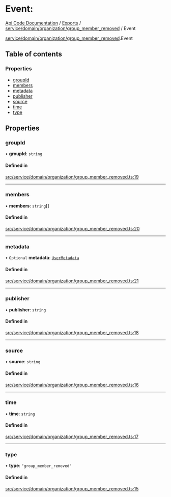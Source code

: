 # Event: 
 
[Api Code Documentation](../README.md) / [Exports](../modules.md) / [service/domain/organization/group\_member\_removed](../modules/service_domain_organization_group_member_removed.md) / Event

[service/domain/organization/group\_member\_removed](../modules/service_domain_organization_group_member_removed.md).Event

## Table of contents

### Properties

- [groupId](service_domain_organization_group_member_removed.Event.md#groupid)
- [members](service_domain_organization_group_member_removed.Event.md#members)
- [metadata](service_domain_organization_group_member_removed.Event.md#metadata)
- [publisher](service_domain_organization_group_member_removed.Event.md#publisher)
- [source](service_domain_organization_group_member_removed.Event.md#source)
- [time](service_domain_organization_group_member_removed.Event.md#time)
- [type](service_domain_organization_group_member_removed.Event.md#type)

## Properties

### groupId

• **groupId**: `string`

#### Defined in

[src/service/domain/organization/group_member_removed.ts:19](https://github.com/openkfw/TruBudget/blob/e3c318d/api/src/service/domain/organization/group_member_removed.ts#L19)

___

### members

• **members**: `string`[]

#### Defined in

[src/service/domain/organization/group_member_removed.ts:20](https://github.com/openkfw/TruBudget/blob/e3c318d/api/src/service/domain/organization/group_member_removed.ts#L20)

___

### metadata

• `Optional` **metadata**: [`UserMetadata`](../modules/service_domain_metadata.md#usermetadata)

#### Defined in

[src/service/domain/organization/group_member_removed.ts:21](https://github.com/openkfw/TruBudget/blob/e3c318d/api/src/service/domain/organization/group_member_removed.ts#L21)

___

### publisher

• **publisher**: `string`

#### Defined in

[src/service/domain/organization/group_member_removed.ts:18](https://github.com/openkfw/TruBudget/blob/e3c318d/api/src/service/domain/organization/group_member_removed.ts#L18)

___

### source

• **source**: `string`

#### Defined in

[src/service/domain/organization/group_member_removed.ts:16](https://github.com/openkfw/TruBudget/blob/e3c318d/api/src/service/domain/organization/group_member_removed.ts#L16)

___

### time

• **time**: `string`

#### Defined in

[src/service/domain/organization/group_member_removed.ts:17](https://github.com/openkfw/TruBudget/blob/e3c318d/api/src/service/domain/organization/group_member_removed.ts#L17)

___

### type

• **type**: ``"group_member_removed"``

#### Defined in

[src/service/domain/organization/group_member_removed.ts:15](https://github.com/openkfw/TruBudget/blob/e3c318d/api/src/service/domain/organization/group_member_removed.ts#L15)
